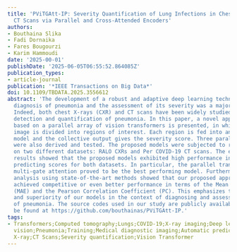 ```yaml
---
title: 'PViTGAtt-IP: Severity Quantification of Lung Infections in Chest X-rays and
  CT Scans via Parallel and Cross-Attended Encoders'
authors:
- Bouthaina Slika
- Fadi Dornaika
- Fares Bougourzi
- Karim Hammoudi
date: '2025-00-01'
publishDate: '2025-06-05T06:55:52.864085Z'
publication_types:
- article-journal
publication: '*IEEE Transactions on Big Data*'
doi: 10.1109/TBDATA.2025.3556612
abstract: 'The development of a robust and adaptive deep learning technique for the
  diagnosis of pneumonia and the assessment of its severity was a major challenge.
  Indeed, both chest X-rays (CXR) and CT scans have been widely studied for the diagnosis,
  detection and quantification of pneumonia. In this paper, a novel approach (PViTGAtt-IP)
  based on a parallel array of vision transformers is presented, in which the input
  image is divided into regions of interest. Each region is fed into an individual
  model and the collective output gives the severity score. Three parallel architectures
  were also derived and tested. The proposed models were subjected to rigorous tests
  on two different datasets: RALO CXRs and Per COVID-19 CT scans. The experimental
  results showed that the proposed models exhibited high performance in accurately
  predicting scores for both datasets. In particular, the parallel transformers with
  multi-gate attention proved to be the best performing model. Furthermore, a comparative
  analysis using state-of-the-art methods showed that our proposed approach consistently
  achieved competitive or even better performance in terms of the Mean Absolute Error
  (MAE) and the Pearson Correlation Coefficient (PC). This emphasizes the effectiveness
  and superiority of our models in the context of diagnosing and assessing the severity
  of pneumonia. The source codes used in our study are publicly available and can
  be found at https://github.com/bouthainas/PViTGAtt-IP.'
tags:
- Transformers;Computed tomography;Lungs;COVID-19;X-ray imaging;Deep learning;Computer
  vision;Pneumonia;Training;Medical diagnostic imaging;Automatic prediction;Chest
  X-ray;CT Scans;Severity quantification;Vision Transformer
---
```

